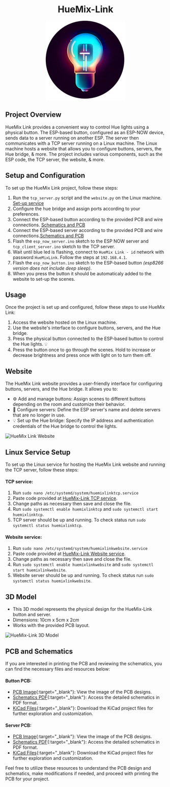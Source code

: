 <h1 align="center">HueMix-Link</h1>
<p align="center"><img src="/images/logo.png" alt="HueMix-Link's logo", width="250" ></p>

## Project Overview

HueMix Link provides a convenient way to control Hue lights using a physical button. The ESP-based button, configured as an ESP-NOW device, sends data to a server running on another ESP. The server then communicates with a TCP server running on a Linux machine. The Linux machine hosts a website that allows you to configure buttons, servers, the Hue bridge, & more. The project includes various components, such as the ESP code, the TCP server, the website, & more.
## Setup and Configuration

To set up the HueMix Link project, follow these steps:

1. Run the `tcp_server.py` script and the `website.py` on the Linux machine. [Set-up service](#linux-service-setup)
2. Configure the hue bridge and assign ports according to your preferences.
3. Connect the ESP-based button according to the provided PCB and wire connections. [Schematics and PCB](#button-pcb)
4. Connect the ESP-based server according to the provided PCB and wire connections.[Schematics and PCB](#server-pcb)
5. Flash the `esp_now_server.ino` sketch to the ESP NOW server and `tcp_client_server.ino` sketch to the TCP server.
6. Wait until blue led is flashing, connect to ``HueMix Link - id`` network with password ``HueMixLink``. Follow the steps at ``192.168.4.1``.
7. Flash the `esp_now_button.ino` sketch to the ESP-based button *(esp8266 version does not include deep sleep)*.
8. When you press the button it should be automaticaly added to the website to set-up the scenes.

## Usage

Once the project is set up and configured, follow these steps to use HueMix Link:

1. Access the website hosted on the Linux machine.
2. Use the website's interface to configure buttons, servers, and the Hue bridge.
3. Press the physical button connected to the ESP-based button to control the Hue lights. :bulb:
4. Press the button once to go through the scenes. Hold to increase or decrease brightness and press once with light on to turn them off.

## Website

The HueMix Link website provides a user-friendly interface for configuring buttons, servers, and the Hue bridge. It allows you to:

- :gear: Add and manage buttons: Assign scenes to different buttons depending on the room and customize their behavior.
- :satellite: Configure servers: Define the ESP server's name and delete servers that are no longer in use.
- :bulb: Set up the Hue bridge: Specify the IP address and authentication credentials of the Hue bridge to control the lights.

![HueMix Link Website](website-screenshot.png)

## Linux Service Setup

To set up the Linux service for hosting the HueMix Link website and running the TCP server, follow these steps:
#### TCP service:
1. Run `sudo nano /etc/systemd/system/huemixlinktcp.service`
2. Paste code provided at [HueMix-Link TCP service](systemd-services/huemixlinktcp.service).
3. Change paths as necessary then save and close the file.
4. Run `sudo systemctl enable huemixlinktcp` and `sudo systemctl start huemixlinktcp`. 
5. TCP server should be up and running. To check status run `sudo systemctl status huemixlinktcp`.
#### Website service:
1. Run `sudo nano /etc/systemd/system/huemixlinkwebsite.service`
2. Paste code provided at [HueMix-Link Website service](systemd-services/huemixlinkwebsite.service).
3. Change paths as necessary then save and close the file.
4. Run `sudo systemctl enable huemixlinkwebsite` and `sudo systemctl start huemixlinkwebsite`. 
5. Website server should be up and running. To check status run `sudo systemctl status huemixlinkwebsite`.

## 3D Model
- This 3D model represents the physical design for the HueMix-Link button and server.
- Dimensions: 10cm x 5cm x 2cm
- Works with the provided PCB layout.

![HueMix-Link 3D Model](3d-model.png)

## PCB and Schematics

If you are interested in printing the PCB and reviewing the schematics, you can find the necessary files and resources below:
#### Button PCB:
- [PCB Image](Schematics%20and%20PCB/esp_now_button/esp_now_button_front.png){:target="_blank"}: View the image of the PCB designs.
- [Schematics PDF](Schematics%20and%20PCB/esp_now_button/esp_now_button.pdf){:target="_blank"}: Access the detailed schematics in PDF format.
- [KiCad Files](Schematics%20and%20PCB/esp_now_button/){:target="_blank"}: Download the KiCad project files for further exploration and customization.
#### Server PCB:
- [PCB Image](Schematics%20and%20PCB/esp_now_server/esp_now_server_front.png){:target="_blank"}: View the image of the PCB designs.
- [Schematics PDF](Schematics%20and%20PCB/esp_now_server/esp_now_server.pdf){:target="_blank"}: Access the detailed schematics in PDF format.
- [KiCad Files](Schematics%20and%20PCB/esp_now_server/){:target="_blank"}: Download the KiCad project files for further exploration and customization.

Feel free to utilize these resources to understand the PCB design and schematics, make modifications if needed, and proceed with printing the PCB for your project.
